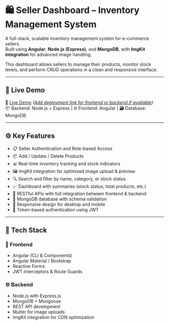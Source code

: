 # 🛍️ Seller Dashboard – Inventory Management System

A full-stack, scalable inventory management system for e-commerce sellers.  
Built using **Angular**, **Node.js (Express)**, and **MongoDB**, with **ImgKit integration** for advanced image handling.

This dashboard allows sellers to manage their products, monitor stock levels, and perform CRUD operations in a clean and responsive interface.

---

## 🚀 Live Demo

🔗 [Live Demo](#) *([Add deployment link for frontend or backend if available](https://drive.google.com/file/d/1xJgd3dtTFO6libENlPGXS8Muz6KDtWfX/view?usp=drive_link))*  
📦 Backend: Node.js + Express | 🌐 Frontend: Angular | 🗃️ Database: MongoDB

---

## ⚙️ Key Features

- 📋 Seller Authentication and Role-based Access  
- 📦 Add / Update / Delete Products  
- 📊 Real-time inventory tracking and stock indicators  
- 🖼️ ImgKit integration for optimized image upload & preview  
- 🔍 Search and filter by name, category, or stock status  
- 📈 Dashboard with summaries (stock status, total products, etc.)  
- 📨 RESTful APIs with full integration between frontend & backend  
- 💾 MongoDB database with schema validation  
- 📱 Responsive design for desktop and mobile  
- 🔐 Token-based authentication using JWT  

---

## 🧪 Tech Stack

### 🧭 Frontend
- Angular (CLI & Components)
- Angular Material / Bootstrap
- Reactive Forms
- JWT Interceptors & Route Guards

### ⚙️ Backend
- Node.js with Express.js
- MongoDB + Mongoose
- REST API development
- Multer for image uploads
- ImgKit integration for CDN optimization



